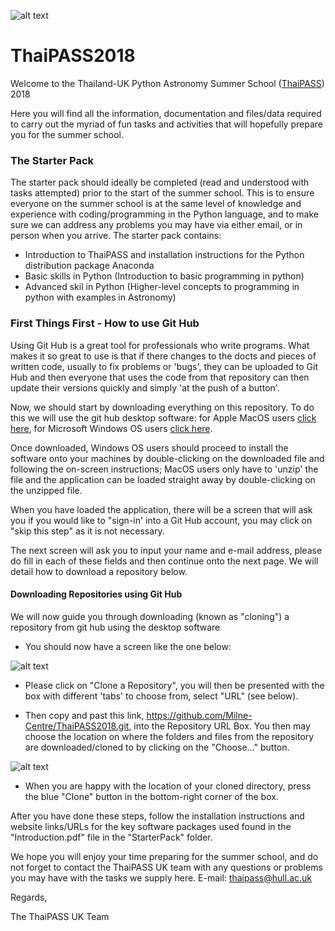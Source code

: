 ![alt text](https://github.com/Milne-Centre/ThaiPASS2018/blob/master/thaipass_poster.jpg "ThaiPASS 2018 Poster")

# ThaiPASS2018

Welcome to the Thailand-UK Python Astronomy Summer School ([ThaiPASS](https://indico.narit.or.th/event/81/page/18-home "ThaiPASS Website")) 2018

Here you will find all the information, documentation and files/data required to carry out the myriad of fun tasks and activities that will 
hopefully prepare you for the summer school.

### The Starter Pack

The starter pack should ideally be completed (read and understood with tasks attempted) prior to the start of the summer school. This is to ensure
everyone on the summer school is at the same level of knowledge and experience with coding/programming in the Python language, and to make sure
we can address any problems you may have via either email, or in person when you arrive. The starter pack contains:

- Introduction to ThaiPASS and installation instructions for the Python distribution package Anaconda
- Basic skills in Python (Introduction to basic programming in python)
- Advanced skil in Python (Higher-level concepts to programming in python with examples in Astronomy)

### First Things First - How to use Git Hub

Using Git Hub is a great tool for professionals who write programs. What makes it so great to use is that if there changes to the docts and pieces of written code, usually to fix problems or 'bugs', they can be uploaded to Git Hub and then everyone that uses the code from that repository can then update their versions quickly and simply 'at the push of a button'.

Now, we should start by downloading everything on this repository. To do this we will use the git hub desktop software: for Apple MacOS users [click here](https://central.github.com/deployments/desktop/desktop/latest/darwin "Git Hub MacOS"), for Microsoft Windows OS users [click here](https://central.github.com/deployments/desktop/desktop/latest/win32 "Git Hub Windows OS"). 

Once downloaded, Windows OS users should proceed to install the software onto your machines by double-clicking on the downloaded file and following the on-screen instructions; MacOS users only have to 'unzip' the file and the application can be loaded straight away by double-clicking on the unzipped file. 

When you have loaded the application, there will be a screen that will ask you if you would like to "sign-in' into a Git Hub account, you may click on "skip this step" as it is not necessary.

The next screen will ask you to input your name and e-mail address, please do fill in each of these fields and then continue onto the next page. We will detail how to download a repository below. 

#### Downloading Repositories using Git Hub 

We will now guide you through downloading (known as "cloning") a repository from git hub using the desktop software

- You should now have a screen like the one below: 

![alt text](https://github.com/Milne-Centre/ThaiPASS2018/blob/master/ExampleOne.png "Screenshot of Git Hub GUI")

- Please click on "Clone a Repository", you will then be presented with the box with different 'tabs' to choose from, select "URL" (see below). 

- Then copy and past this link, https://github.com/Milne-Centre/ThaiPASS2018.git, into the Repository URL Box. You then may choose the location on where the folders and files from the repository are downloaded/cloned to by clicking on the "Choose..." button.

![alt text](https://github.com/Milne-Centre/ThaiPASS2018/blob/master/ExampleTwo.png "Screenshot of Clone a Repository Box GUI")

- When you are happy with the location of your cloned directory, press the blue "Clone" button in the bottom-right corner of the box.

After you have done these steps, follow the installation instructions and website links/URLs for the key software packages used found in the "Introduction.pdf" file in the "StarterPack" folder.

We hope you will enjoy your time preparing for the summer school, and do not forget to contact the ThaiPASS UK team with any questions or problems you may have with the tasks we supply here. E-mail: thaipass@hull.ac.uk 

Regards,

The ThaiPASS UK Team
